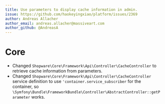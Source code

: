 ```yaml
---
title: Use parameters to display cache information in admin.
issue: https://github.com/haokeyingxiao/platform/issues/2369
author: Andreas Allacher
author_email: andreas.allacher@massiveart.com
author_github: @AndreasA
---
```

# Core
* Changed `Shopware\Core\Framework\Api\Controller\CacheController` to retrieve cache information from parameters.
* Changed `Shopware\Core\Framework\Api\Controller\CacheController` service definition to use `'container.service_subscriber` for the container, so `\Symfony\Bundle\FrameworkBundle\Controller\AbstractController::getParameter` works.
